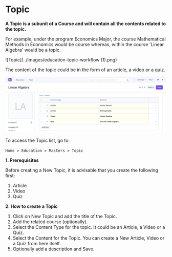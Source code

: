 # Topic

**A Topic is a subunit of a Course and will contain all the contents related to the topic.**

For example, under the program Economics Major, the course Mathematical Methods in Economics would be course whereas, within the course 'Linear Algebra' would be a topic.

![Topic](../Images/education-topic-workflow (1).png)

The content of the topic could be in the form of an article, a video or a quiz.

![Topic](../Images/education-topic-1.png)

To access the Topic list, go to:

`Home > Education > Masters > Topic`

**1. Prerequisites**

Before creating a New Topic, it is advisable that you create the following first:

1. Article
2. Video
3. Quiz

**2. How to create a Topic**

1. Click on New Topic and add the title of the Topic.
2. Add the related course (optionally).
3. Select the Content Type for the topic. It could be an Article, a Video or a Quiz.
4. Select the Content for the Topic. You can create a New Article, Video or a Quiz from here itself.
5. Optionally add a description and Save.
